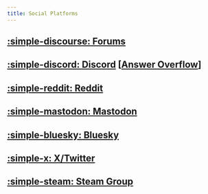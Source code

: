 ```yaml
---
title: Social Platforms
---
```


## [:simple-discourse: Forums](https://universal-blue.discourse.group/c/bazzite/5)

## [:simple-discord: Discord](https://discord.gg/WEu6BdFEtp) [[Answer Overflow](https://www.answeroverflow.com/c/1072614816579063828/1143023993041993769)]

## [:simple-reddit: Reddit](https://www.reddit.com/r/bazzite)

## [:simple-mastodon: Mastodon](https://fosstodon.org/@UniversalBlue)

## [:simple-bluesky: Bluesky](https://bsky.app/profile/bazzite.gg)

## [:simple-x: X/Twitter](https://x.com/bazzite_gg)

## [:simple-steam: Steam Group](https://steamcommunity.com/groups/Bazzite)
